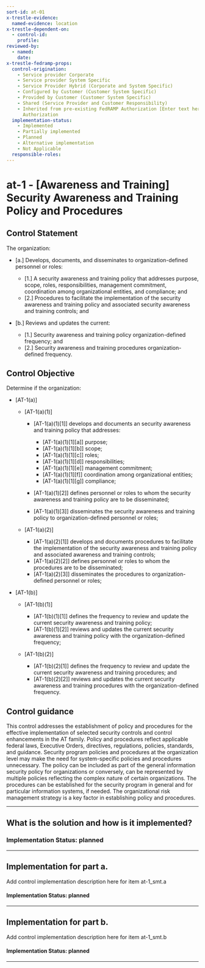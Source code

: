 ```yaml
---
sort-id: at-01
x-trestle-evidence:
  named-evidence: location
x-trestle-dependent-on:
  - control-id:
    profile:
reviewed-by:
  - named:
    date:
x-trestle-fedramp-props:
  control-origination:
    - Service provider Corporate
    - Service provider System Specific
    - Service Provider Hybrid (Corporate and System Specific)
    - Configured by Customer (Customer System Specific)
    - Provided by Customer (Customer System Specific)
    - Shared (Service Provider and Customer Responsibility)
    - Inherited from pre-existing FedRAMP Authorization [Enter text here], Date of
      Authorization
  implementation-status:
    - Implemented
    - Partially implemented
    - Planned
    - Alternative implementation
    - Not Applicable
  responsible-roles:
---
```


# at-1 - \[Awareness and Training\] Security Awareness and Training Policy and Procedures

## Control Statement

The organization:

- \[a.\] Develops, documents, and disseminates to organization-defined personnel or roles:

  - \[1.\] A security awareness and training policy that addresses purpose, scope, roles, responsibilities, management commitment, coordination among organizational entities, and compliance; and
  - \[2.\] Procedures to facilitate the implementation of the security awareness and training policy and associated security awareness and training controls; and

- \[b.\] Reviews and updates the current:

  - \[1.\] Security awareness and training policy organization-defined frequency; and
  - \[2.\] Security awareness and training procedures organization-defined frequency.

## Control Objective

Determine if the organization:

- \[AT-1(a)\]

  - \[AT-1(a)(1)\]

    - \[AT-1(a)(1)[1]\] develops and documents an security awareness and training policy that addresses:

      - \[AT-1(a)(1)[1][a]\] purpose;
      - \[AT-1(a)(1)[1][b]\] scope;
      - \[AT-1(a)(1)[1][c]\] roles;
      - \[AT-1(a)(1)[1][d]\] responsibilities;
      - \[AT-1(a)(1)[1][e]\] management commitment;
      - \[AT-1(a)(1)[1][f]\] coordination among organizational entities;
      - \[AT-1(a)(1)[1][g]\] compliance;

    - \[AT-1(a)(1)[2]\] defines personnel or roles to whom the security awareness and training policy are to be disseminated;
    - \[AT-1(a)(1)[3]\] disseminates the security awareness and training policy to organization-defined personnel or roles;

  - \[AT-1(a)(2)\]

    - \[AT-1(a)(2)[1]\] develops and documents procedures to facilitate the implementation of the security awareness and training policy and associated awareness and training controls;
    - \[AT-1(a)(2)[2]\] defines personnel or roles to whom the procedures are to be disseminated;
    - \[AT-1(a)(2)[3]\] disseminates the procedures to organization-defined personnel or roles;

- \[AT-1(b)\]

  - \[AT-1(b)(1)\]

    - \[AT-1(b)(1)[1]\] defines the frequency to review and update the current security awareness and training policy;
    - \[AT-1(b)(1)[2]\] reviews and updates the current security awareness and training policy with the organization-defined frequency;

  - \[AT-1(b)(2)\]

    - \[AT-1(b)(2)[1]\] defines the frequency to review and update the current security awareness and training procedures; and
    - \[AT-1(b)(2)[2]\] reviews and updates the current security awareness and training procedures with the organization-defined frequency.

## Control guidance

This control addresses the establishment of policy and procedures for the effective implementation of selected security controls and control enhancements in the AT family. Policy and procedures reflect applicable federal laws, Executive Orders, directives, regulations, policies, standards, and guidance. Security program policies and procedures at the organization level may make the need for system-specific policies and procedures unnecessary. The policy can be included as part of the general information security policy for organizations or conversely, can be represented by multiple policies reflecting the complex nature of certain organizations. The procedures can be established for the security program in general and for particular information systems, if needed. The organizational risk management strategy is a key factor in establishing policy and procedures.

______________________________________________________________________

## What is the solution and how is it implemented?

### Implementation Status: planned

______________________________________________________________________

## Implementation for part a.

Add control implementation description here for item at-1_smt.a

#### Implementation Status: planned

______________________________________________________________________

## Implementation for part b.

Add control implementation description here for item at-1_smt.b

#### Implementation Status: planned

______________________________________________________________________
